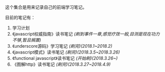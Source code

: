 这个集合是用来记录自己的前端学习笔记。

目前的笔记有：
1. 学习计划
2. 《javascript权威指南》读书笔记 *(刷到事件一章,感觉疗效一般,目测是现在功力不够,暂且搁置)*
3. 《underscore源码》学习笔记 *(刷完)(2018.1~2018.2)*
4. 《javascript模式》读书笔记 *(刷完)(2018.3.5~2018.3.26)*
5. 《functional javascript》读书笔记 *(开始刷)(2018.3.26~)*
6. 《图解http》读书笔记 *(刷完)(2018.3.27~2018.4.9)*